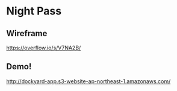 # Night Pass

## Wireframe
https://overflow.io/s/V7NA2B/

## Demo!
http://dockyard-app.s3-website-ap-northeast-1.amazonaws.com/
